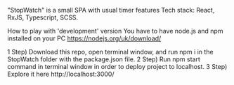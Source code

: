 "StopWatch" is a small SPA with usual timer features Tech stack: React, RxJS, Typescript, SCSS.

How to play with 'development' version You have to have node.js and npm installed on your PC https://nodejs.org/uk/download/

1 Step) Download this repo, open terminal window, and run npm i in the StopWatch folder with the package.json file. 2 Step) Run npm start command in terminal window in order to deploy project to localhost. 3 Step) Explore it here http://localhost:3000/